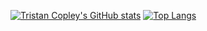 [![Tristan Copley's GitHub stats](https://github-readme-stats.vercel.app/api?username=TristanCopley)](https://github.com/anuraghazra/github-readme-stats&show_icons=true&theme=cobalt)
[![Top Langs](https://github-readme-stats.vercel.app/api/top-langs/?username=TristanCopley&layout=compact)](https://github.com/anuraghazra/github-readme-stats&show_icons=true&theme=radical)
<!--
**TristanCopley/TristanCopley** is a ✨ _special_ ✨ repository because its `README.md` (this file) appears on your GitHub profile.

Here are some ideas to get you started:

- 🔭 I’m currently working on ...
- 🌱 I’m currently learning ...
- 👯 I’m looking to collaborate on ...
- 🤔 I’m looking for help with ...
- 💬 Ask me about ...
- 📫 How to reach me: ...
- 😄 Pronouns: ...
- ⚡ Fun fact: ...
-->
